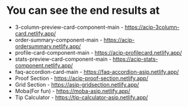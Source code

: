 # You can see the end results at 
- 3-column-preview-card-component-main - https://acip-3column-card.netlify.app/
- order-summary-component-main - https://acip-ordersummary.netlify.app/
- profile-card-component-main - https://acip-profilecard.netlify.app/
- stats-preview-card-component-main - https://acip-stats-component.netlify.app/
- faq-accordion-card-main - https://faq-accordion-asip.netlify.app/
- Proof Section - https://acip-proof-section.netlify.app/
- Grid Section - https://asip-gridsection.netlify.app/
- Moba(For fun) - https://moba-asip.netlify.app/
- Tip Calculator - https://tip-calculator-asip.netlify.app/
